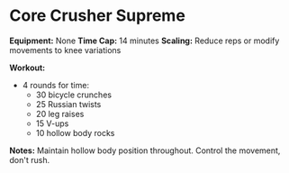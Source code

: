 # Core Crusher Supreme

**Equipment:** None
**Time Cap:** 14 minutes
**Scaling:** Reduce reps or modify movements to knee variations

**Workout:**
- 4 rounds for time:
  - 30 bicycle crunches
  - 25 Russian twists
  - 20 leg raises
  - 15 V-ups
  - 10 hollow body rocks

**Notes:**
Maintain hollow body position throughout. Control the movement, don't rush.
